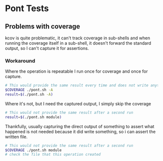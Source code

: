 # Pont Tests

## Problems with coverage

kcov is quite problematic, it can't track coverage in sub-shells and when
running the coverage itself in a sub-shell, it doesn't forward the standard
output, so I can't capture it for assertions.

### Workaround

Where the operation is repeatable I run once for coverage and once for
capture.

```sh
# This would provide the same result every time and does not write anything
$COVERAGE ./pont.sh -A
result=$(./pont.sh -A)
```

Where it's not, but I need the captured output, I simply skip the coverage

```sh
# This would not provide the same result after a second run
result=$(./pont.sh module)
```

Thankfully, usually capturing the direct output of something to assert what
happened is not needed because it did write something, so i can assert the
written file.

```sh
# This would not provide the same result after a second run
$COVERAGE ./pont.sh module
# check the file that this operation created
```
